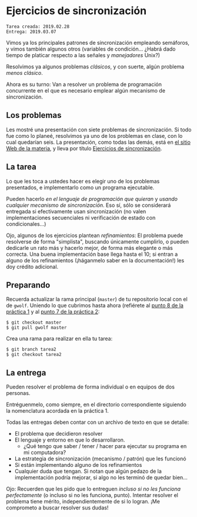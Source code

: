 # Ejercicios de sincronización

    Tarea creada: 2019.02.28
	Entrega: 2019.03.07

Vimos ya los principales patrones de sincronización empleando
semáforos, y vimos también algunos otros (variables de
condición... ¿Habrá dado tiempo de platicar respecto a las señales y
_manejadores_ Unix?)

Resolvimos ya algunos problemas _clásicos_, y con suerte, algún
problema _menos clásico_.

Ahora es su turno: Van a resolver un problema de programación
concurrente en el que es necesario emplear algún mecanismo de
sincronización.

<!-- ## Calificaciones y comentarios -->

<!-- Pueden [consultar aquí las calificaciones y comentarios a sus -->
<!-- soluciones](./calificaciones.org). -->

## Los problemas

Les mostré una presentación con siete problemas de sincronización. Si
todo fue como lo planeé, resolvimos ya uno de los problemas en clase,
con lo cual quedarían seis. La presentación, como todas las demás, está
en [el sitio Web de la materia](http://gwolf.sistop.org/), y lleva por
título [Ejercicios de
sincronización](http://gwolf.sistop.org/laminas/06b-ejercicios-sincronizacion.pdf).

## La tarea

Lo que les toca a ustedes hacer es elegir uno de los problemas
presentados, e implementarlo como un programa ejecutable.

Pueden hacerlo _en el lenguaje de programación que quieran_ y _usando
cualquier mecanismo de sincronización_. Eso sí, sólo se considerará
entregada si efectivamente usan sincronización (no valen
implementaciones secuenciales ni verificación de estado con
condicionales...)

Ojo, algunos de los ejercicios plantean _refinamientos_: El problema
puede resolverse de forma "simplista", buscando únicamente cumplirlo,
o pueden dedicarle un rato más y hacerlo mejor, de forma más
elegante o más correcta. Una buena implementación base llega hasta el
10; si entran a alguno de los refinamientos (¡háganmelo saber en la
documentación!) les doy crédito adicional.

## Preparando

Recuerda actualizar la rama principal (`master`) de tu repositorio
local con el de `gwolf`. Uniendo lo que cubrimos hasta ahora
(refiérete al [punto 8 de la práctica 1](../../practicas/1/README.md)
y al [punto 7 de la práctica 2](../../practicas/2/README.md):

    $ git checkout master
    $ git pull gwolf master

Crea una rama para realizar en ella tu tarea:

    $ git branch tarea2
	$ git checkout tarea2

## La entrega

Pueden resolver el problema de forma individual o en equipos de dos
personas.

Entréguenmelo, como siempre, en el directorio correspondiente
siguiendo la nomenclatura acordada en la práctica 1.

Todas las entregas deben contar con un archivo de texto en que se
detalle:

- El problema que decidieron resolver
- El lenguaje y entorno en que lo desarrollaron.
  - ¿Qué tengo que saber / tener / hacer para ejecutar su programa en
    mi computadora?
- La estrategia de sincronización (mecanismo / patrón) que les
  funcionó
- Si están implementando alguno de los refinamientos
- Cualquier duda que tengan. Si notan que algún pedazo de la
  implementación podría mejorar, si algo no les terminó de quedar
  bien...

Ojo: Recuerden que les pido que lo entreguen _incluso si no les
funciona perfectamente_ (o incluso si no les funciona,
punto). Intentar resolver el problema tiene mérito, independientemente
de si lo logran. ¡Me comprometo a buscar resolver sus dudas!

